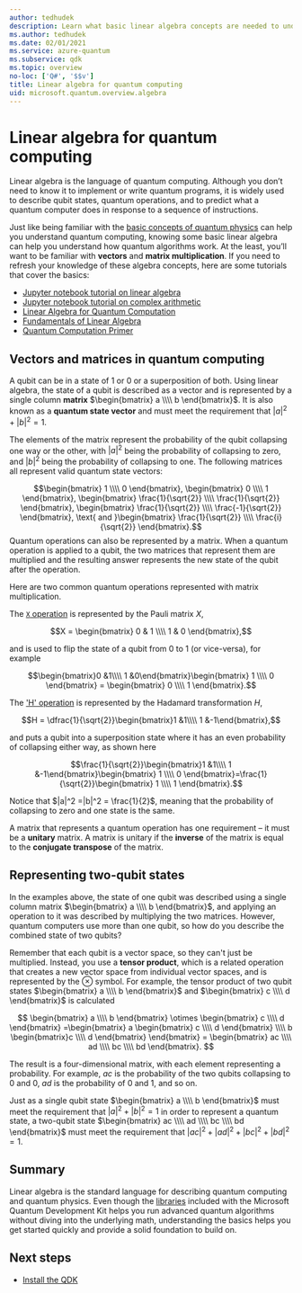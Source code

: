 ```yaml
---
author: tedhudek
description: Learn what basic linear algebra concepts are needed to understand quantum computing
ms.author: tedhudek
ms.date: 02/01/2021
ms.service: azure-quantum
ms.subservice: qdk
ms.topic: overview
no-loc: ['Q#', '$$v']
title: Linear algebra for quantum computing
uid: microsoft.quantum.overview.algebra
---
```


# Linear algebra for quantum computing

Linear algebra is the language of quantum computing. Although you don’t need to know it to implement or write quantum programs, it is widely used to describe qubit states, quantum operations, and to predict what a quantum computer does in response to a sequence of instructions.

Just like being familiar with the [basic concepts of quantum physics](xref:microsoft.quantum.overview.understanding) can help you understand quantum computing, knowing some basic linear algebra can help you understand how quantum algorithms work. At the least, you’ll want to be familiar with **vectors** and **matrix multiplication**. If you need to refresh your knowledge of these algebra concepts, here are some tutorials that cover the basics:

- [Jupyter notebook tutorial on linear algebra](https://github.com/microsoft/QuantumKatas/tree/main/tutorials/LinearAlgebra)
- [Jupyter notebook tutorial on complex arithmetic](https://github.com/microsoft/QuantumKatas/tree/main/tutorials/ComplexArithmetic)
- [Linear Algebra for Quantum Computation](https://cds.cern.ch/record/1522001/files/978-1-4614-6336-8_BookBackMatter.pdf)
- [Fundamentals of Linear Algebra](https://www.math.ubc.ca/~carrell/NB.pdf)
- [Quantum Computation Primer](https://www.codeproject.com/Articles/5155638/Quantum-Computation-Primer-Part-1#exploring-quantum-superposition)

## Vectors and matrices in quantum computing

A qubit can be in a state of 1 or 0 or a superposition of both. Using linear algebra, the state of a qubit is described as a vector and is represented by a single column **matrix** $\begin{bmatrix} a \\\\  b \end{bmatrix}$. It is also known as a **quantum state vector** and must meet the requirement that $|a|^2 + |b|^2 = 1$.  

The elements of the matrix represent the probability of the qubit collapsing one way or the other, with $|a|^2$ being the probability of collapsing to zero, and $|b|^2$ being the probability of collapsing to one. The following matrices all represent valid quantum state vectors:

$$\begin{bmatrix} 1 \\\\  0 \end{bmatrix}, \begin{bmatrix} 0 \\\\  1 \end{bmatrix}, \begin{bmatrix} \frac{1}{\sqrt{2}} \\\\  \frac{1}{\sqrt{2}} \end{bmatrix}, \begin{bmatrix} \frac{1}{\sqrt{2}} \\\\  \frac{-1}{\sqrt{2}} \end{bmatrix}, \text{ and }\begin{bmatrix} \frac{1}{\sqrt{2}} \\\\  \frac{i}{\sqrt{2}} \end{bmatrix}.$$
Quantum operations can also be represented by a matrix. When a quantum operation is applied to a qubit, the two matrices that represent them are multiplied and the resulting answer represents the new state of the qubit after the operation.  

Here are two common quantum operations represented with matrix multiplication.


The [`X` operation](xref:Microsoft.Quantum.Intrinsic.X) is represented by the Pauli matrix $X$,

$$X = \begin{bmatrix}
        0 & 1 \\\\
        1 & 0
    \end{bmatrix},$$
    
and is used to flip the state of a qubit from 0 to 1 (or vice-versa), for example

$$\begin{bmatrix}0 &1\\\\ 1 &0\end{bmatrix}\begin{bmatrix} 1 \\\\  0 \end{bmatrix} = \begin{bmatrix} 0 \\\\  1 \end{bmatrix}.$$

The ['H' operation](xref:Microsoft.Quantum.Intrinsic.H) is represented by the Hadamard transformation $H$,

$$H = \dfrac{1}{\sqrt{2}}\begin{bmatrix}1 &1\\\\ 1 &-1\end{bmatrix},$$

 and puts a qubit into a superposition state where it has an even probability of collapsing either way, as shown here

$$\frac{1}{\sqrt{2}}\begin{bmatrix}1 &1\\\\ 1 &-1\end{bmatrix}\begin{bmatrix} 1 \\\\  0 \end{bmatrix}=\frac{1}{\sqrt{2}}\begin{bmatrix} 1 \\\\  1 \end{bmatrix}.$$

Notice that $|a|^2 =|b|^2 = \frac{1}{2}$, meaning that the probability of collapsing to zero and one state is the same. 

A matrix that represents a quantum operation has one requirement – it must be a **unitary** matrix. A matrix is unitary if the **inverse** of the matrix is equal to the **conjugate transpose** of the matrix.

## Representing two-qubit states

In the examples above, the state of one qubit was described using a single column matrix $\begin{bmatrix} a \\\\  b \end{bmatrix}$, and applying an operation to it was described by multiplying the two matrices. However, quantum computers use more than one qubit, so how do you describe the combined state of two qubits? 

Remember that each qubit is a vector space, so they can't just be multiplied. Instead, you use a **tensor product**, which is a related operation that creates a new vector space from individual vector spaces, and is represented by the $\otimes$ symbol. For example, the tensor product of two qubit states $\begin{bmatrix} a \\\\  b \end{bmatrix}$ and $\begin{bmatrix} c \\\\  d \end{bmatrix}$ is calculated

$$ \begin{bmatrix} a \\\\  b \end{bmatrix} \otimes \begin{bmatrix} c \\\\  d \end{bmatrix} =\begin{bmatrix} a \begin{bmatrix} c \\\\  d \end{bmatrix} \\\\ b \begin{bmatrix}c \\\\  d \end{bmatrix} \end{bmatrix} = \begin{bmatrix} ac \\\\  ad \\\\  bc \\\\  bd \end{bmatrix}. $$

The result is a four-dimensional matrix, with each element representing a probability. For example, $ac$ is the probability of the two qubits collapsing to 0 and 0, $ad$ is the probability of 0 and 1, and so on. 

Just as a single qubit state $\begin{bmatrix} a \\\\  b \end{bmatrix}$ must meet the requirement that $|a|^2 + |b|^2 = 1$ in order to represent a quantum state, a two-qubit state $\begin{bmatrix} ac \\\\  ad \\\\  bc \\\\  bd \end{bmatrix}$ must meet the requirement that $|ac|^2 + |ad|^2 + |bc|^2+ |bd|^2 = 1$.

## Summary

Linear algebra is the standard language for describing quantum computing and quantum physics. Even though the [libraries](xref:microsoft.quantum.libraries.overview) included with the Microsoft Quantum Development Kit helps you run advanced quantum algorithms without diving into the underlying math, understanding the basics helps you get started quickly and provide a solid foundation to build on.

## Next steps

- [Install the QDK](xref:microsoft.quantum.install-qdk.overview)
